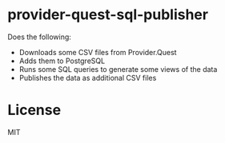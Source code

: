 provider-quest-sql-publisher
===

Does the following:

* Downloads some CSV files from Provider.Quest
* Adds them to PostgreSQL
* Runs some SQL queries to generate some views of the data
* Publishes the data as additional CSV files

# License

MIT

